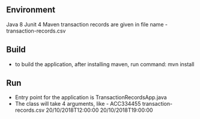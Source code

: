 Environment
-----------
Java 8
Junit 4
Maven
transaction records are given in file name - transaction-records.csv

Build
-----
 - to build the application, after installing maven, run command: mvn install

 
Run
---
 - Entry point for the application is TransactionRecordsApp.java
 - The class will take 4 arguments, like - 
   ACC334455 transaction-records.csv 20/10/2018T12:00:00 20/10/2018T19:00:00
